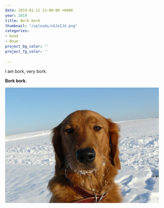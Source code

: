 ```yaml
---
date: 2019-01-12 23:00:00 +0000
year: 2019
title: Bork bork
thumbnail: "/uploads/sGJoIJd.png"
categories:
- Good
- Boye
project_bg_color: ''
project_fg_color: ''

---
```

I am bork, very bork.

**Bork bork.**

![bork](/uploads/sGJoIJd.png "Bork")